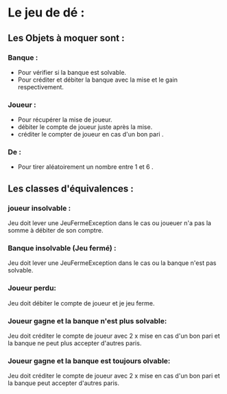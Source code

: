 # Le jeu de dé : 
## Les Objets à moquer sont : 
 ### Banque :
 - Pour vérifier si la banque est solvable.
 - Pour créditer et débiter la banque avec la mise et le gain respectivement.
 ### Joueur : 
   - Pour récupérer la mise de joueur.
   - débiter le compte de joueur juste après la mise.
   - créditer le compter de joueur en cas d'un bon pari .
 ### De : 
   - Pour tirer aléatoirement un nombre entre 1 et 6 .

## Les classes d'équivalences : 
### joueur insolvable :
  Jeu doit lever une JeuFermeException dans le cas ou joueuer n'a pas la somme à débiter de son comptre.
### Banque insolvable (Jeu fermé) :
  Jeu doit lever une JeuFermeException dans le cas ou la banque n'est pas solvable.
### Joueur perdu:
  Jeu doit débiter le compte de joueur et je jeu ferme.
### Joueur gagne et la banque n'est plus solvable:
 Jeu doit créditer le compte de joueur avec  2 x mise  en cas d'un bon pari et la banque ne peut plus accepter d'autres paris.
### Joueur gagne et la banque est toujours olvable: 
 Jeu doit créditer le compte de joueur avec  2 x mise  en cas d'un bon pari et la banque peut accepter d'autres paris.
  
